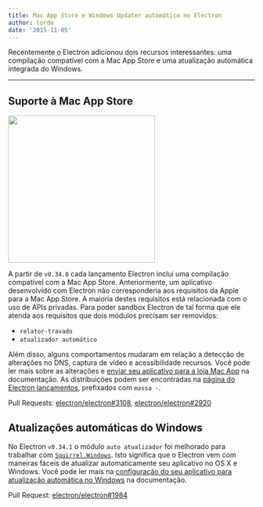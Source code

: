 ```yaml
---
title: Mac App Store e Windows Updater automático no Electron
author: lorde
date: '2015-11-05'
---
```


Recentemente o Electron adicionou dois recursos interessantes: uma compilação compatível com a Mac App Store e uma atualização automática integrada do Windows.

---

## Suporte à Mac App Store

<img src='https://cloud.githubusercontent.com/assets/1305617/10928574/a301640c-825e-11e5-918e-a06b7a55dcb4.png' width="300" />

A partir de `v0.34.0` cada lançamento Electron inclui uma compilação compatível com a Mac App Store. Anteriormente, um aplicativo desenvolvido com Electron não corresponderia aos requisitos da Apple para a Mac App Store. A maioria destes requisitos está relacionada com o uso de APIs privadas. Para poder sandbox Electron de tal forma que ele atenda aos requisitos que dois módulos precisam ser removidos:

- `relator-travado`
- `atualizador automático`

Além disso, alguns comportamentos mudaram em relação a detecção de alterações no DNS, captura de vídeo e acessibilidade recursos. Você pode ler mais sobre as alterações e [enviar seu aplicativo para a loja Mac App](https://electronjs.org/docs/latest/tutorial/mac-app-store-submission-guide) na documentação. As distribuições podem ser encontradas na [página do Electron lançamentos](https://github.com/electron/electron/releases), prefixados com `massa -`.

Pull Requests: [electron/electron#3108](https://github.com/electron/electron/pull/3108), [electron/electron#2920](https://github.com/electron/electron/pull/2920)

## Atualizações automáticas do Windows

No Electron `v0.34.1` o módulo `auto atualizador` foi melhorado para trabalhar com [`Squirrel.Windows`](https://github.com/Squirrel/Squirrel.Windows). Isto significa que o Electron vem com maneiras fáceis de atualizar automaticamente seu aplicativo no OS X e Windows. Você pode ler mais na [configuração do seu aplicativo para atualização automática no Windows](https://github.com/electron/electron/blob/master/docs/api/auto-updater.md#windows) na documentação.

Pull Request: [electron/electron#1984](https://github.com/electron/electron/pull/1984)

